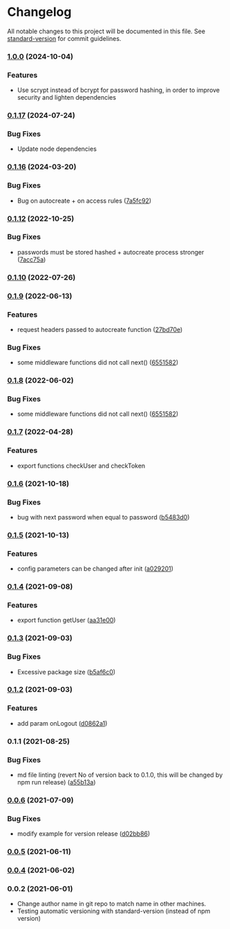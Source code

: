 # Changelog

All notable changes to this project will be documented in this file. See [standard-version](https://github.com/conventional-changelog/standard-version) for commit guidelines.

### [1.0.0](https://gitlab.horanet.com/hframework/hauth/compare/v0.1.17...v1.0.0) (2024-10-04)

### Features
* Use scrypt instead of bcrypt for password hashing, in order to improve security and lighten dependencies


### [0.1.17](https://gitlab.horanet.com/hframework/hauth/compare/v0.1.16...v0.1.17) (2024-07-24)

### Bug Fixes
* Update node dependencies

### [0.1.16](https://gitlab.horanet.com/hframework/hauth/compare/v0.1.12...v0.1.16) (2024-03-20)


### Bug Fixes

* Bug on autocreate + on access rules ([7a5fc92](https://gitlab.horanet.com/hframework/hauth/commit/7a5fc924b2bb0c1e5c7835c7160e46f1d8473766))

### [0.1.12](https://gitlab.horanet.com/hframework/hauth/compare/v0.1.10...v0.1.12) (2022-10-25)


### Bug Fixes

* passwords must be stored hashed + autocreate process stronger ([7acc75a](https://gitlab.horanet.com/hframework/hauth/commit/7acc75a82cae2816461ec66fa7457ad009a96677))

### [0.1.10](https://gitlab.horanet.com/hframework/hauth/compare/v0.1.9...v0.1.10) (2022-07-26)

### [0.1.9](https://gitlab.horanet.com/hframework/hauth/compare/v0.1.6...v0.1.9) (2022-06-13)


### Features

* request headers passed to autocreate function ([27bd70e](https://gitlab.horanet.com/hframework/hauth/commit/27bd70ef7ea688bceab33e3f2fbe073de564ca5b))


### Bug Fixes

* some middleware functions did not call next() ([6551582](https://gitlab.horanet.com/hframework/hauth/commit/6551582b2e099b8a049fe5b9195b2c01c9f9b6d5))

### [0.1.8](https://gitlab.horanet.com/hframework/hauth/compare/v0.1.7...v0.1.8) (2022-06-02)


### Bug Fixes

* some middleware functions did not call next() ([6551582](https://gitlab.horanet.com/hframework/hauth/commit/6551582b2e099b8a049fe5b9195b2c01c9f9b6d5))

### [0.1.7](https://gitlab.horanet.com/hframework/hauth/compare/v0.1.6...v0.1.7) (2022-04-28)


### Features

* export functions checkUser and checkToken


### [0.1.6](https://gitlab.horanet.com/hframework/hauth/compare/v0.1.5...v0.1.6) (2021-10-18)


### Bug Fixes

* bug with next password when equal to password ([b5483d0](https://gitlab.horanet.com/hframework/hauth/commit/b5483d0b84ac46d3772849052514af72c8dadfd5))

### [0.1.5](https://gitlab.horanet.com/hframework/hauth/compare/v0.1.4...v0.1.5) (2021-10-13)


### Features

* config parameters can be changed after init ([a029201](https://gitlab.horanet.com/hframework/hauth/commit/a029201b8387727f05226ddbe6ca1b7c95dae01e))

### [0.1.4](https://gitlab.horanet.com/hframework/hauth/compare/v0.1.3...v0.1.4) (2021-09-08)


### Features

* export function getUser ([aa31e00](https://gitlab.horanet.com/hframework/hauth/commit/aa31e0043899cb1c73f89b9f2837be8fc918b49b))

### [0.1.3](https://gitlab.horanet.com/hframework/hauth/compare/v0.1.2...v0.1.3) (2021-09-03)


### Bug Fixes

* Excessive package size ([b5af6c0](https://gitlab.horanet.com/hframework/hauth/commit/b5af6c01e0e4343ba8089bcf622f159835db4d44))

### [0.1.2](https://gitlab.horanet.com/hframework/hauth/compare/v0.1.1...v0.1.2) (2021-09-03)


### Features

* add param onLogout ([d0862a1](https://gitlab.horanet.com/hframework/hauth/commit/d0862a10f0adc9ac51e3041f8f31f63eb49c42de))

### 0.1.1 (2021-08-25)


### Bug Fixes

* md file linting (revert No of version back to 0.1.0, this will be changed by npm run release) ([a55b13a](https://gitlab.horanet.com/hframework/hauth/commit/a55b13acab50fe9aeb15fb389e165891a149d77f))

### [0.0.6](https://gitlab.horanet.com/hframework/hauth/compare/v0.0.5...v0.0.6) (2021-07-09)


### Bug Fixes

* modify example for version release ([d02bb86](https://gitlab.horanet.com/hframework/hauth/commit/d02bb863d3ce519abab85daa557150b43a53802f))

### [0.0.5](https://gitlab.horanet.com/hframework/hauth/compare/v0.0.4...v0.0.5) (2021-06-11)

### [0.0.4](https://github.com/naml3i/hauth-dev/compare/v0.0.3...v0.0.4) (2021-06-02)

### 0.0.2 (2021-06-01)

- Change author name in git repo to match name in other machines.
- Testing automatic versioning with standard-version (instead of npm version)
